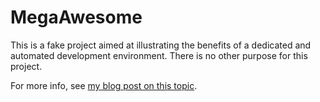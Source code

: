 # MegaAwesome

This is a fake project aimed at illustrating the benefits of a dedicated and automated development environment. There is no other purpose for this project.

For more info, see [my blog post on this topic](http://keepingitclassless.net/2015/10/basics-development-environment/).